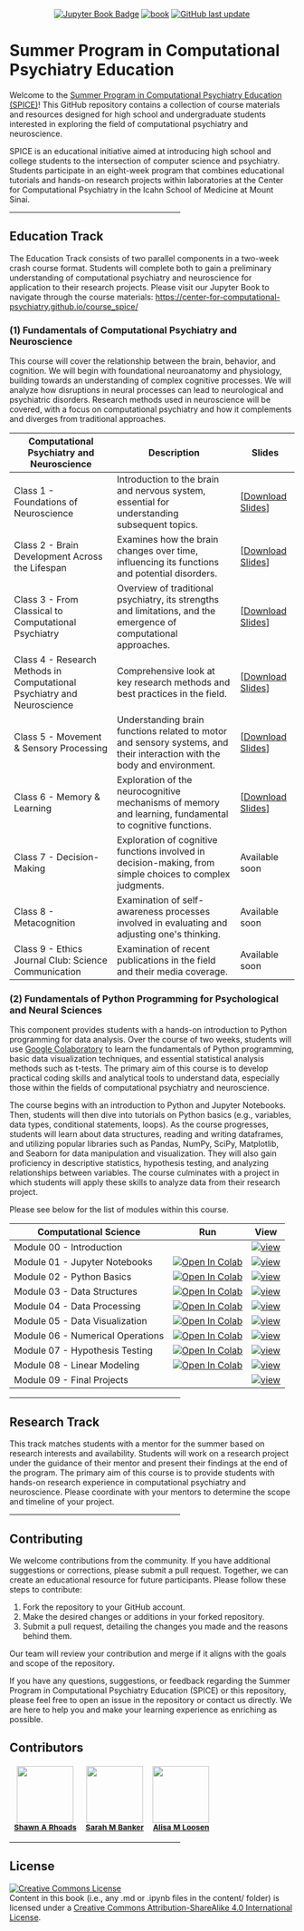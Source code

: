 <div align="center">

<a target="_blank" rel="noopener noreferrer" href="https://center-for-computational-psychiatry.github.io/course_spice">![Jupyter Book Badge](https://jupyterbook.org/badge.svg)</a> <a target="_blank" rel="noopener noreferrer" href="https://github.com/center-for-computational-psychiatry/course_spice/actions/workflows/deploy-book.yml">![book](https://github.com/center-for-computational-psychiatry/course_spice/actions/workflows/deploy-book.yml/badge.svg)</a> <a target="_blank" rel="noopener noreferrer" href="https://github.com/center-for-computational-psychiatry/course_spice">![GitHub last update](https://img.shields.io/github/last-commit/center-for-computational-psychiatry/course_spice?color=blue&label=last%20update)</a>

</div>

# Summer Program in Computational Psychiatry Education

Welcome to the [Summer Program in Computational Psychiatry Education (SPICE)](https://www.neurocpu.org/spice)! This GitHub repository contains a collection of course materials and resources designed for high school and undergraduate students interested in exploring the field of computational psychiatry and neuroscience.

SPICE is an educational initiative aimed at introducing high school and college students to the intersection of computer science and psychiatry. Students participate in an eight-week program that combines educational tutorials and hands-on research projects within laboratories at the Center for Computational Psychiatry in the Icahn School of Medicine at Mount Sinai.

<hr width="60%">

## Education Track

The Education Track consists of two parallel components in a two-week crash course format. Students will complete both to gain a preliminary understanding of computational psychiatry and neuroscience for application to their research projects. Please visit our Jupyter Book to navigate through the course materials: https://center-for-computational-psychiatry.github.io/course_spice/

### (1) Fundamentals of Computational Psychiatry and Neuroscience

This course will cover the relationship between the brain, behavior, and cognition. We will begin with foundational neuroanatomy and physiology, building towards an understanding of complex cognitive processes. We will analyze how disruptions in neural processes can lead to neurological and psychiatric disorders. Research methods used in neuroscience will be covered, with a focus on computational psychiatry and how it complements and diverges from traditional approaches.

| Computational Psychiatry and Neuroscience | Description | Slides |
|-------------------------------------------|-------------|--------|
| Class 1 - Foundations of Neuroscience | Introduction to the brain and nervous system, essential for understanding subsequent topics. | [<a target="_blank" rel="noopener noreferrer" href="https://github.com/Center-for-Computational-Psychiatry/course_spice/blob/main/modules/resources/slides/SPICE2024_NeuroPsych_Class1.pdf">Download Slides</a>]|
| Class 2 - Brain Development Across the Lifespan | Examines how the brain changes over time, influencing its functions and potential disorders. | [<a target="_blank" rel="noopener noreferrer" href="https://github.com/Center-for-Computational-Psychiatry/course_spice/blob/main/modules/resources/slides/SPICE2024_NeuroPsych_Class2.pdf">Download Slides</a>]|
| Class 3 - From Classical to Computational Psychiatry | Overview of traditional psychiatry, its strengths and limitations, and the emergence of computational approaches. | [<a target="_blank" rel="noopener noreferrer" href="https://github.com/Center-for-Computational-Psychiatry/course_spice/blob/main/modules/resources/slides/SPICE2024_NeuroPsych_Class3.pdf">Download Slides</a>]|
| Class 4 - Research Methods in Computational Psychiatry and Neuroscience | Comprehensive look at key research methods and best practices in the field. | [<a target="_blank" rel="noopener noreferrer" href="https://github.com/Center-for-Computational-Psychiatry/course_spice/blob/main/modules/resources/slides/SPICE2024_NeuroPsych_Class4.pdf">Download Slides</a>]|
| Class 5 - Movement & Sensory Processing | Understanding brain functions related to motor and sensory systems, and their interaction with the body and environment. | [<a target="_blank" rel="noopener noreferrer" href="https://github.com/Center-for-Computational-Psychiatry/course_spice/blob/main/modules/resources/slides/SPICE2024_NeuroPsych_Class5.pdf">Download Slides</a>]|
| Class 6 - Memory & Learning | Exploration of the neurocognitive mechanisms of memory and learning, fundamental to cognitive functions. | [<a target="_blank" rel="noopener noreferrer" href="https://github.com/Center-for-Computational-Psychiatry/course_spice/blob/main/modules/resources/slides/SPICE2024_NeuroPsych_Class6.pdf">Download Slides</a>]|
| Class 7 - Decision-Making | Exploration of cognitive functions involved in decision-making, from simple choices to complex judgments. | Available soon |
| Class 8 - Metacognition | Examination of self-awareness processes involved in evaluating and adjusting one's thinking. | Available soon |
| Class 9 - Ethics Journal Club: Science Communication | Examination of recent publications in the field and their media coverage. | Available soon |

### (2) Fundamentals of Python Programming for Psychological and Neural Sciences

This component provides students with a hands-on introduction to Python programming for data analysis. Over the course of two weeks, students will use [Google Colaboratory](https://colab.research.google.com/) to learn the fundamentals of Python programming, basic data visualization techniques, and essential statistical analysis methods such as t-tests. The primary aim of this course is to develop practical coding skills and analytical tools to understand data, especially those within the fields of computational psychiatry and neuroscience.

The course begins with an introduction to Python and Jupyter Notebooks. Then, students will then dive into tutorials on Python basics (e.g., variables, data types, conditional statements, loops). As the course progresses, students will learn about data structures, reading and writing dataframes, and utilizing popular libraries such as Pandas, NumPy, SciPy, Matplotlib, and Seaborn for data manipulation and visualization. They will also gain proficiency in descriptive statistics, hypothesis testing, and analyzing relationships between variables. The course culminates with a project in which students will apply these skills to analyze data from their research project.

Please see below for the list of modules within this course.

| Computational Science |  Run  |  View  |
| --------------- | :---: | :----: |
| Module 00 - Introduction |  | [![view](https://jupyterbook.org/badge.svg)](https://center-for-computational-psychiatry.github.io/course_spice/index.html) |
| Module 01 - Jupyter Notebooks | [![Open In Colab](https://colab.research.google.com/assets/colab-badge.svg)](https://colab.research.google.com/github/center-for-computational-psychiatry/course_spice/blob/master/modules/module-01_jupyter-notebooks.ipynb) | [![view](https://jupyterbook.org/badge.svg)](https://center-for-computational-psychiatry.github.io/course_spice/module-01_jupyter-notebooks.html) |
| Module 02 - Python Basics | [![Open In Colab](https://colab.research.google.com/assets/colab-badge.svg)](https://colab.research.google.com/github/center-for-computational-psychiatry/course_spice/blob/master/modules/module-02_python-basics.ipynb) | [![view](https://jupyterbook.org/badge.svg)](https://center-for-computational-psychiatry.github.io/course_spice/module-02_python-basics.html) |
| Module 03 - Data Structures | [![Open In Colab](https://colab.research.google.com/assets/colab-badge.svg)](https://colab.research.google.com/github/center-for-computational-psychiatry/course_spice/blob/master/modules/module-03_data-structures.ipynb) | [![view](https://jupyterbook.org/badge.svg)](https://center-for-computational-psychiatry.github.io/course_spice/module-03_data-structures.html) |
| Module 04 - Data Processing | [![Open In Colab](https://colab.research.google.com/assets/colab-badge.svg)](https://colab.research.google.com/github/center-for-computational-psychiatry/course_spice/blob/master/modules/module-04_data-processing.ipynb) | [![view](https://jupyterbook.org/badge.svg)](https://center-for-computational-psychiatry.github.io/course_spice/module-04_data-processing.html) |
| Module 05 - Data Visualization | [![Open In Colab](https://colab.research.google.com/assets/colab-badge.svg)](https://colab.research.google.com/github/center-for-computational-psychiatry/course_spice/blob/master/modules/module-05_data-visualization.ipynb) | [![view](https://jupyterbook.org/badge.svg)](https://center-for-computational-psychiatry.github.io/course_spice/module-05_data-visualization.html) |
| Module 06 - Numerical Operations | [![Open In Colab](https://colab.research.google.com/assets/colab-badge.svg)](https://colab.research.google.com/github/center-for-computational-psychiatry/course_spice/blob/master/modules/module-06_numerical-operations.ipynb) | [![view](https://jupyterbook.org/badge.svg)](https://center-for-computational-psychiatry.github.io/course_spice/module-06_numerical-operations.html) |
| Module 07 - Hypothesis Testing | [![Open In Colab](https://colab.research.google.com/assets/colab-badge.svg)](https://colab.research.google.com/github/center-for-computational-psychiatry/course_spice/blob/master/modules/module-07_t-tests.ipynb) | [![view](https://jupyterbook.org/badge.svg)](https://center-for-computational-psychiatry.github.io/course_spice/module-07_t-tests.html) |
| Module 08 - Linear Modeling | [![Open In Colab](https://colab.research.google.com/assets/colab-badge.svg)](https://colab.research.google.com/github/center-for-computational-psychiatry/course_spice/blob/master/modules/module-08_linear-models.ipynb) | [![view](https://jupyterbook.org/badge.svg)](https://center-for-computational-psychiatry.github.io/course_spice/module-08_linear-models.html) |
| Module 09 - Final Projects |  | [![view](https://jupyterbook.org/badge.svg)](https://center-for-computational-psychiatry.github.io/course_spice/projects-showcase.html) |

<hr width="60%">

## Research Track

This track matches students with a mentor for the summer based on research interests and availability. Students will work on a research project under the guidance of their mentor and present their findings at the end of the program. The primary aim of this course is to provide students with hands-on research experience in computational psychiatry and neuroscience. Please coordinate with your mentors to determine the scope and timeline of your project.

<hr width="60%">

## Contributing

We welcome contributions from the community. If you have additional suggestions or corrections, please submit a pull request. Together, we can create an educational resource for future participants. Please follow these steps to contribute:

1. Fork the repository to your GitHub account.
2. Make the desired changes or additions in your forked repository.
3. Submit a pull request, detailing the changes you made and the reasons behind them.

Our team will review your contribution and merge if it aligns with the goals and scope of the repository.

If you have any questions, suggestions, or feedback regarding the Summer Program in Computational Psychiatry Education (SPICE) or this repository, please feel free to open an issue in the repository or contact us directly. We are here to help you and make your learning experience as enriching as possible.

## Contributors

<table role="table" style="margin: 0px auto;">
    <thead role="rowgroup">
        <tr role="row">
            <td align="center" role="columnheader"><a target="_blank" rel="noopener noreferrer" href="https://shawnrhoads.github.io/"><img src="https://avatars3.githubusercontent.com/u/24925845" width="100px;" alt=""/></a><br /><sub><a target="_blank" rel="noopener noreferrer" href="https://github.com/center-for-computational-psychiatry/course_spice/commits?author=shawnrhoads"><b>Shawn A Rhoads</b></a><br/></sub></td>
            <td align="center" role="columnheader"><a target="_blank" rel="noopener noreferrer" href="https://icahn.mssm.edu/profiles/sarah-banker"><img src="https://avatars3.githubusercontent.com/u/68438823" width="100px;" alt=""/></a><br /><sub><a target="_blank" rel="noopener noreferrer" href="https://github.com/center-for-computational-psychiatry/course_spice/commits?author=smbneuro5"><b>Sarah M Banker</b></a><br/></sub></td>
            <td align="center" role="columnheader"><a target="_blank" rel="noopener noreferrer" href="https://www.linkedin.com/in/alisa-loosen-phd-4b7a4711b"><img src="https://avatars3.githubusercontent.com/u/47027940" width="100px;" alt=""/></a><br /><sub><a target="_blank" rel="noopener noreferrer" href="https://github.com/center-for-computational-psychiatry/course_spice/commits?author=amloosen"><b>Alisa M Loosen</b></a><br/></sub></td>
        </tr>
        </thead>
</table>

<hr width="60%">

## License
<a rel="license" target="_blank" rel="noopener noreferrer" href="http://creativecommons.org/licenses/by-sa/4.0/"><img alt="Creative Commons License" style="border-width:0" src="https://i.creativecommons.org/l/by-sa/4.0/88x31.png" /></a><br />
Content in this book (i.e., any .md or .ipynb files in the content/ folder) is licensed under a <a rel="license" target="_blank" rel="noopener noreferrer" href="http://creativecommons.org/licenses/by-sa/4.0/">Creative Commons Attribution-ShareAlike 4.0 International License</a>.
